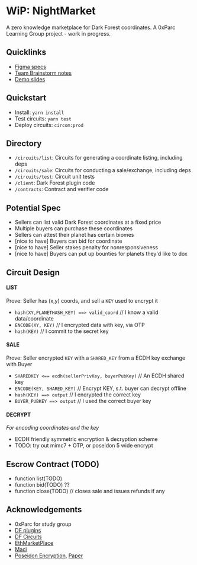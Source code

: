 # WiP: NightMarket

A zero knowledge marketplace for Dark Forest coordinates.
A 0xParc Learning Group project - work in progress.
## Quicklinks
- [Figma specs](https://www.figma.com/file/PEnVhZNRhVW9TbZ8obqglX/zkdf-market?node-id=0%3A1)
- [Team Brainstorm notes](https://hackmd.io/xrXO2QKeRJWY6WApxRrroQ)
- [Demo slides](https://docs.google.com/presentation/d/1Dk9gZJF_GiitnknPJThJDwokEA1zd0ncwr6Jqawwtq0/edit?usp=sharing)

## Quickstart
- Install: `yarn install`
- Test circuits: `yarn test`
- Deploy circuits: `circom:prod`

## Directory
- `/circuits/list`: Circuits for generating a coordinate listing, including deps
- `/circuits/sale`: Circuits for conducting a sale/exchange, including deps
- `/circuits/test`: Circuit unit tests
- `/client`: Dark Forest plugin code
- `/contracts`: Contract and verifier code

## Potential Spec
- Sellers can list valid Dark Forest coordinates at a fixed price
- Multiple buyers can purchase these coordinates
- Sellers can attest their planet has certain biomes
- [nice to have] Buyers can bid for coordinate
- [nice to have] Seller stakes penalty for nonresponsiveness
- [nice to have] Buyers can put up bounties for planets they'd like to dox

## Circuit Design
#### LIST
Prove: Seller has (x,y) coords, and sell a `KEY` used to encrypt it
- `hash(XY,PLANETHASH_KEY) ==> valid_coord` // I know a valid data/coordinate
- `ENCODE(XY, KEY)` // I encrypted data with key, via OTP
- `hash(KEY)` // I commit to the secret key

#### SALE
Prove: Seller encrypted `KEY` with a `SHARED_KEY` from a ECDH key exchange with Buyer
- `SHAREDKEY <== ecdh(sellerPrivKey, buyerPubKey)` // An ECDH shared key
- `ENCODE(KEY, SHARED_KEY)` // Encrypt KEY, s.t. buyer can decrypt offline
- `hash(KEY) ==> output` // I encrypted the correct key
- `BUYER_PUBKEY ==> output` // I used the correct buyer key

#### DECRYPT
_For encoding coordinates and the key_
- ECDH friendly symmetric encryption & decryption scheme
- TODO: try out mimc7 + OTP, or poseidon 5 wide encrypt

## Escrow Contract (TODO)
- function list(TODO)
- function bid(TODO) ??
- function close(TODO) // closes sale and issues refunds if any

## Acknowledgements
- 0xParc for study group
- [DF plugins](https://github.com/darkforest-eth/plugins)
- [DF Circuits](https://github.com/darkforest-eth/circuits)
- [EthMarketPlace](https://github.com/nulven/EthDataMarketplace)
- [Maci](https://github.com/appliedzkp/maci/)
- [Poseidon Encryption](https://github.com/iden3/circomlib/pull/60), [Paper](https://drive.google.com/file/d/1EVrP3DzoGbmzkRmYnyEDcIQcXVU7GlOd/view)